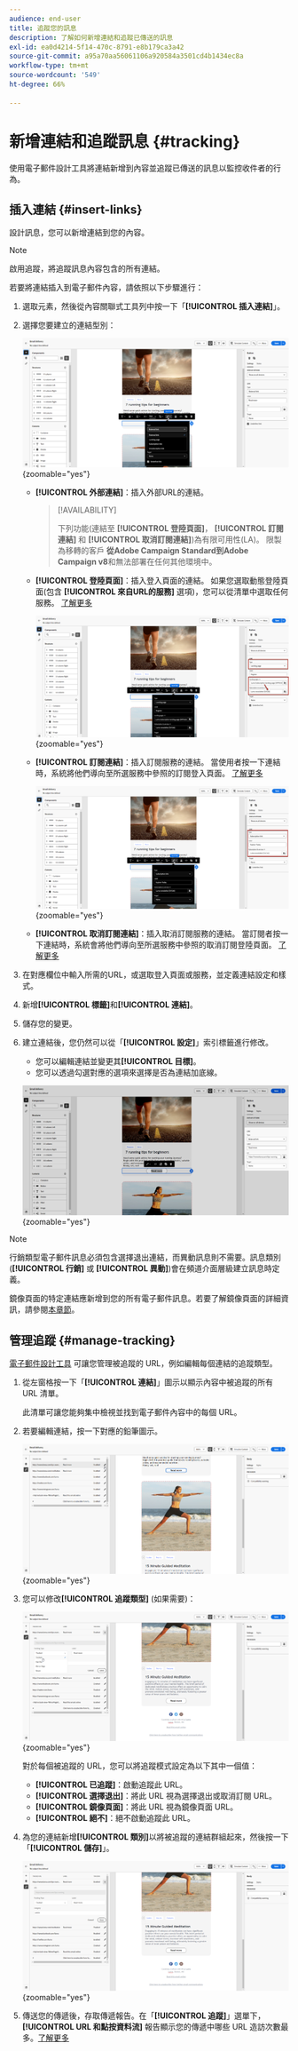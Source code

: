 ```yaml
---
audience: end-user
title: 追蹤您的訊息
description: 了解如何新增連結和追蹤已傳送的訊息
exl-id: ea0d4214-5f14-470c-8791-e8b179ca3a42
source-git-commit: a95a70aa56061106a920584a3501cd4b1434ec8a
workflow-type: tm+mt
source-wordcount: '549'
ht-degree: 66%

---
```


# 新增連結和追蹤訊息 {#tracking}

使用電子郵件設計工具將連結新增到內容並追蹤已傳送的訊息以監控收件者的行為。

## 插入連結 {#insert-links}

設計訊息，您可以新增連結到您的內容。

>[!NOTE]
>
>啟用追蹤，將追蹤訊息內容包含的所有連結。

若要將連結插入到電子郵件內容，請依照以下步驟進行：

1. 選取元素，然後從內容關聯式工具列中按一下「**[!UICONTROL 插入連結]**」。

1. 選擇您要建立的連結型別：

   ![](assets/message-tracking-insert-link.png){zoomable=&quot;yes&quot;}

   * **[!UICONTROL 外部連結]**：插入外部URL的連結。

     >[!AVAILABILITY]
     >
     >下列功能(連結至 **[!UICONTROL 登陸頁面]**， **[!UICONTROL 訂閱連結]** 和 **[!UICONTROL 取消訂閱連結]**)為有限可用性(LA)。 限製為移轉的客戶 **從Adobe Campaign Standard到Adobe Campaign v8**&#x200B;和無法部署在任何其他環境中。

   * **[!UICONTROL 登陸頁面]**：插入登入頁面的連結。 如果您選取動態登陸頁面(包含 **[!UICONTROL 來自URL的服務]** 選項)，您可以從清單中選取任何服務。 [了解更多](../landing-pages/create-lp.md#define-actions-on-form-submission)

     ![](assets/email-link-to-landing-page.png){zoomable=&quot;yes&quot;}

   * **[!UICONTROL 訂閱連結]**：插入訂閱服務的連結。 當使用者按一下連結時，系統將他們導向至所選服務中參照的訂閱登入頁面。 [了解更多](../audience/manage-services.md#create-service)

     ![](assets/service-create-default-lp-link.png){zoomable=&quot;yes&quot;}

   * **[!UICONTROL 取消訂閱連結]**：插入取消訂閱服務的連結。 當訂閱者按一下連結時，系統會將他們導向至所選服務中參照的取消訂閱登陸頁面。 [了解更多](../audience/manage-services.md#create-service)

   <!--* **[!UICONTROL Mirror page]**: Add a link to display the email content in a web browser. [Learn more]-->

1. 在對應欄位中輸入所需的URL，或選取登入頁面或服務，並定義連結設定和樣式。

1. 新增&#x200B;**[!UICONTROL 標籤]**&#x200B;和&#x200B;**[!UICONTROL 連結]**。

1. 儲存您的變更。

1. 建立連結後，您仍然可以從「**[!UICONTROL 設定]**」索引標籤進行修改。

   * 您可以編輯連結並變更其&#x200B;**[!UICONTROL 目標]**。
   * 您可以透過勾選對應的選項來選擇是否為連結加底線。

   ![](assets/message-tracking-link-settings.png){zoomable=&quot;yes&quot;}

>[!NOTE]
>
>行銷類型電子郵件訊息必須包含選擇退出連結，而異動訊息則不需要。訊息類別(**[!UICONTROL 行銷]** 或 **[!UICONTROL 異動]**)會在頻道介面層級建立訊息時定義。

鏡像頁面的特定連結應新增到您的所有電子郵件訊息。若要了解鏡像頁面的詳細資訊，請參閱[本章節](mirror-page.md)。

## 管理追蹤 {#manage-tracking}

[電子郵件設計工具](create-email-content.md) 可讓您管理被追蹤的 URL，例如編輯每個連結的追蹤類型。

1. 從左窗格按一下「**[!UICONTROL 連結]**」圖示以顯示內容中被追蹤的所有 URL 清單。

   此清單可讓您能夠集中檢視並找到電子郵件內容中的每個 URL。

1. 若要編輯連結，按一下對應的鉛筆圖示。

   ![](assets/message-tracking-edit-links.png){zoomable=&quot;yes&quot;}

1. 您可以修改&#x200B;**[!UICONTROL 追蹤類型]** (如果需要)：

   ![](assets/message-tracking-edit-a-link.png){zoomable=&quot;yes&quot;}

   對於每個被追蹤的 URL，您可以將追蹤模式設定為以下其中一個值：

   * **[!UICONTROL 已追蹤]**：啟動追蹤此 URL。
   * **[!UICONTROL 選擇退出]**：將此 URL 視為選擇退出或取消訂閱 URL。
   * **[!UICONTROL 鏡像頁面]**：將此 URL 視為鏡像頁面 URL。
   * **[!UICONTROL 絕不]**：絕不啟動追蹤此 URL。<!--This information is saved: if the URL appears again in a future message, its tracking is automatically deactivated.-->

1. 為您的連結新增&#x200B;**[!UICONTROL 類別]**&#x200B;以將被追蹤的連結群組起來，然後按一下「**[!UICONTROL 儲存]**」。

   ![](assets/message-tracking-edit-a-link_2.png){zoomable=&quot;yes&quot;}

1. 傳送您的傳遞後，存取傳遞報告。在「**[!UICONTROL 追蹤]**」選單下，**[!UICONTROL URL 和點按資料流]** 報告顯示您的傳遞中哪些 URL 造訪次數最多。[了解更多](../reporting/gs-reports.md)
